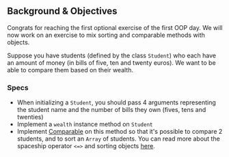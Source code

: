## Background & Objectives

Congrats for reaching the first optional exercise of the first OOP day. We will now work on an exercise to mix sorting and comparable methods with objects.

Suppose you have students (defined by the class `Student`) who each have an amount of money (in bills of five, ten and twenty euros). We want to be able to compare them based on their wealth.

### Specs

- When initializing a `Student`, you should pass 4 arguments representing the student name and the number of bills they own (fives, tens and twenties)
- Implement a `wealth` instance method on `Student`
- Implement [Comparable](http://www.ruby-doc.org/core-2.5.3/Comparable.html) on this method so that it's possible to compare 2 students, and to sort an `Array` of students. You can read more about the spaceship operator `<=>` and sorting objects [here](http://stackoverflow.com/a/28014514).
